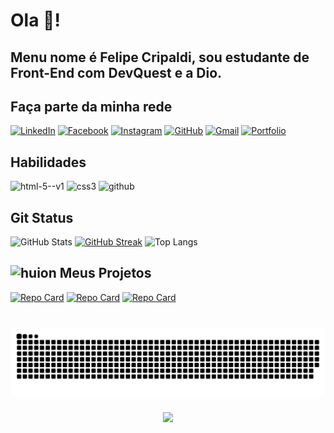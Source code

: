 # Ola 👋!
## Menu nome é Felipe Cripaldi, sou estudante de Front-End com DevQuest e a Dio.

## Faça parte da minha rede
[![LinkedIn](https://img.shields.io/badge/LinkedIn-000?style=for-the-badge&logo=linkedin&logoColor=white)](www.linkedin.com/in/felipe-u-cripaldi)
[![Facebook](https://img.shields.io/badge/Facebook-000?style=for-the-badge&logo=facebook&logoColor=white)](https://www.facebook.com/felipe.cripaldi)
[![Instagram](https://img.shields.io/badge/-Instagram-000?style=for-the-badge&logo=instagram&logoColor=white)](https://www.instagram.com/felipecripaldi/)
[![GitHub](https://img.shields.io/badge/GitHub-000?style=for-the-badge&logo=github&logoColor=white)](https://github.com/FelipeCripaldi)
[![Gmail](https://img.shields.io/badge/Gmail-000?style=for-the-badge&logo=gmail&logoColor=white)](mailto:felipecripaldi.dev@gmail.com)
[![Portfolio](https://img.shields.io/badge/Portfolio-000?style=for-the-badge&logo=todoist&logoColor=white)](felipecripaldi.github.io/portifolio/)

## Habilidades
<img width="48" height="48" src="https://img.icons8.com/color/48/html-5--v1.png" alt="html-5--v1"/> <img width="48" height="48" src="https://img.icons8.com/fluency/48/css3.png" alt="css3"/> <img width="50" height="50" src="https://img.icons8.com/ios-filled/50/github.png" alt="github"/>


## Git Status
![GitHub Stats](https://github-readme-stats.vercel.app/api?username=FelipeCripaldi&theme=transparent&bg_color=000&border_color=0000&show_icons=true&icon_color=ffb000&title_color=FFF&text_color=FFF)
[![GitHub Streak](https://streak-stats.demolab.com?user=FelipeCripaldi&theme=vision-friendly-dark&hide_border=true&border_radius=0&locale=pt_BR)](https://git.io/streak-stats)
![Top Langs](https://github-readme-stats-git-masterrstaa-rickstaa.vercel.app/api/top-langs/?username=FelipeCripaldi&layout=compact&bg_color=000&border_color=000&title_color=fff&text_color=FFF)

## <img width="25" height="25" src="https://img.icons8.com/ios/50/FFFFFF/huion.png" alt="huion"/> Meus Projetos
[![Repo Card](https://github-readme-stats.vercel.app/api/pin/?username=FelipeCripaldi&repo=portifolio&bg_color=000&border_color=000&show_icons=true&icon_color=ffb000&title_color=fff&text_color=FFF)](https://github.com/FelipeCripaldi/portifolio)
[![Repo Card](https://github-readme-stats.vercel.app/api/pin/?username=FelipeCripaldi&repo=dev-links&bg_color=000&border_color=000&show_icons=true&icon_color=ffb000&title_color=fff&text_color=FFF)](https://github.com/FelipeCripaldi/dev-links)
[![Repo Card](https://github-readme-stats.vercel.app/api/pin/?username=FelipeCripaldi&repo=gta-devemdobro&bg_color=000&border_color=000&show_icons=true&icon_color=ffb000&title_color=fff&text_color=FFF)](https://github.com/FelipeCripaldi/gta-devemdobro)

###

<br clear="both">

<img src="https://raw.githubusercontent.com/FelipeCripaldi/FelipeCripaldi/output/snake.svg" alt="Snake animation" />

###

<div align="center">
  <img src="https://profile-counter.glitch.me/FelipeCripaldi/count.svg?"  />
</div>

###
